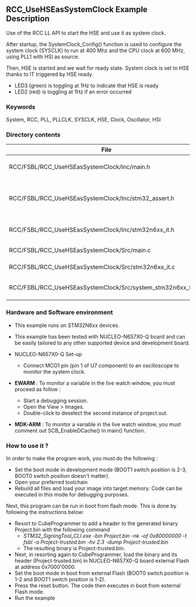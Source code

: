 
## <b>RCC_UseHSEasSystemClock Example Description</b>

Use of the RCC LL API to start the HSE and use it as system clock.

After startup, the SystemClock_Config() function is used to configure the system clock (SYSCLK) to run at 400 Mhz and the CPU clock at 600 MHz, using PLL1 with HSI as source.

Then, HSE is started and we wait for ready state. System clock is set to HSE thanks to IT triggered by HSE ready.

- LED3 (green) is toggling at 1Hz to indicate that HSE is ready
- LED2 (red) is toggling at 1Hz if an error occurred

### <b>Keywords</b>

System, RCC, PLL, PLLCLK, SYSCLK, HSE, Clock, Oscillator, HSI


### <b>Directory contents</b>

File | Description
 --- | ---
  RCC/FSBL/RCC_UseHSEasSystemClock/Inc/main.h                     | Header for main.c module
  RCC/FSBL/RCC_UseHSEasSystemClock/Inc/stm32_assert.h             | Template file to include assert_failed function
  RCC/FSBL/RCC_UseHSEasSystemClock/Inc/stm32n6xx_it.h             | Interrupt handlers header file
  RCC/FSBL/RCC_UseHSEasSystemClock/Src/main.c                     | Main program
  RCC/FSBL/RCC_UseHSEasSystemClock/Src/stm32n6xx_it.c             | Interrupt handlers
  RCC/FSBL/RCC_UseHSEasSystemClock/Src/system_stm32n6xx_fsbl.c    | STM32N6xx system source file

### <b>Hardware and Software environment</b>

  - This example runs on STM32N6xx devices.

  - This example has been tested with NUCLEO-N657X0-Q board and can be
    easily tailored to any other supported device and development board.

  - NUCLEO-N657X0-Q Set-up
     - Connect MCO1 pin (pin 1 of U7 component) to an oscilloscope to monitor the system clock.

  - **EWARM** : To monitor a variable in the live watch window, you must proceed as follow :
    - Start a debugging session.
    - Open the View > Images.
    - Double-click to deselect the second instance of project.out.

  - **MDK-ARM** : To monitor a variable in the live watch window, you must comment out SCB_EnableDCache() in main() function.

### <b>How to use it ?</b>

In order to make the program work, you must do the following :

 - Set the boot mode in development mode (BOOT1 switch position is 2-3, BOOT0 switch position doesn't matter).
 - Open your preferred toolchain
 - Rebuild all files and load your image into target memory. Code can be executed in this mode for debugging purposes.

Next, this program can be run in boot from flash mode. This is done by following the instructions below:

 - Resort to CubeProgrammer to add a header to the generated binary Project.bin with the following command
   - *STM32_SigningTool_CLI.exe -bin Project.bin -nk -of 0x80000000 -t fsbl -o Project-trusted.bin -hv 2.3 -dump Project-trusted.bin*
   - The resulting binary is Project-trusted.bin.
 - Next, in resorting again to CubeProgrammer, load the binary and its header (Project-trusted.bin) in NUCLEO-N657X0-Q board external Flash at address 0x7000'0000.
 - Set the boot mode in boot from external Flash (BOOT0 switch position is 1-2 and BOOT1 switch position is 1-2).
 - Press the reset button. The code then executes in boot from external Flash mode.
 - Run the example

